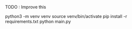 TODO : Improve this

python3 -m venv venv
source venv/bin/activate
pip install -r requirements.txt
python main.py
